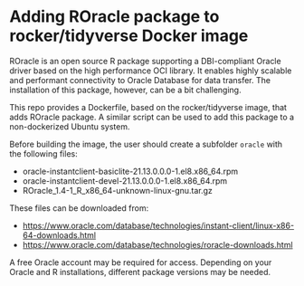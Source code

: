 # Adding ROracle package to rocker/tidyverse Docker image

ROracle is an open source R package supporting a DBI-compliant Oracle driver based on the high performance OCI library. It enables highly scalable and performant connectivity to Oracle Database for data transfer.
The installation of this package, however, can be a bit challenging. 

This repo provides a Dockerfile, based on the rocker/tidyverse image, that adds ROracle package.
A similar script can be used to add this package to a non-dockerized Ubuntu system.

Before building the image, the user should create a subfolder `oracle` with the following files:
- oracle-instantclient-basiclite-21.13.0.0.0-1.el8.x86_64.rpm
- oracle-instantclient-devel-21.13.0.0.0-1.el8.x86_64.rpm
- ROracle_1.4-1_R_x86_64-unknown-linux-gnu.tar.gz

These files can be downloaded from:
- https://www.oracle.com/database/technologies/instant-client/linux-x86-64-downloads.html
- https://www.oracle.com/database/technologies/roracle-downloads.html

A free Oracle account may be required for access.
Depending on your Oracle and R installations, different package versions may be needed.
